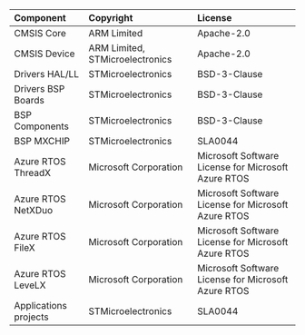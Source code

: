 | Component                       | Copyright                                                          | License                                                 |
|:---------                       |:----------                                                         |:-------                                                 |
| CMSIS Core                      | ARM Limited                                                        | Apache-2.0                                              |
| CMSIS Device                    | ARM Limited, STMicroelectronics                                    | Apache-2.0                                              |
| Drivers HAL/LL                  | STMicroelectronics                                                 | BSD-3-Clause                                            |
| Drivers BSP Boards              | STMicroelectronics                                                 | BSD-3-Clause                                            |
| BSP Components                  | STMicroelectronics                                                 | BSD-3-Clause                                            |
| BSP MXCHIP                      | STMicroelectronics                                                 | SLA0044                                                 |
| Azure RTOS ThreadX              | Microsoft Corporation                                              | Microsoft Software License for Microsoft Azure RTOS     |
| Azure RTOS NetXDuo              | Microsoft Corporation                                              | Microsoft Software License for Microsoft Azure RTOS     |
| Azure RTOS FileX                | Microsoft Corporation                                              | Microsoft Software License for Microsoft Azure RTOS     |
| Azure RTOS LeveLX               | Microsoft Corporation                                              | Microsoft Software License for Microsoft Azure RTOS     |
| Applications projects           | STMicroelectronics                                                 | SLA0044                                                 |
